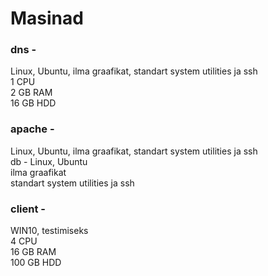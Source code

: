 # Masinad

### dns - 
Linux, Ubuntu, ilma graafikat, standart system utilities ja ssh  
1 CPU  
2 GB RAM  
16 GB HDD  
### apache - 
Linux, Ubuntu, ilma graafikat, standart system utilities ja ssh  
db - Linux, Ubuntu  
ilma graafikat  
standart system utilities ja ssh 
### client -  
WIN10, testimiseks  
4 CPU  
16 GB RAM   
100 GB HDD  
